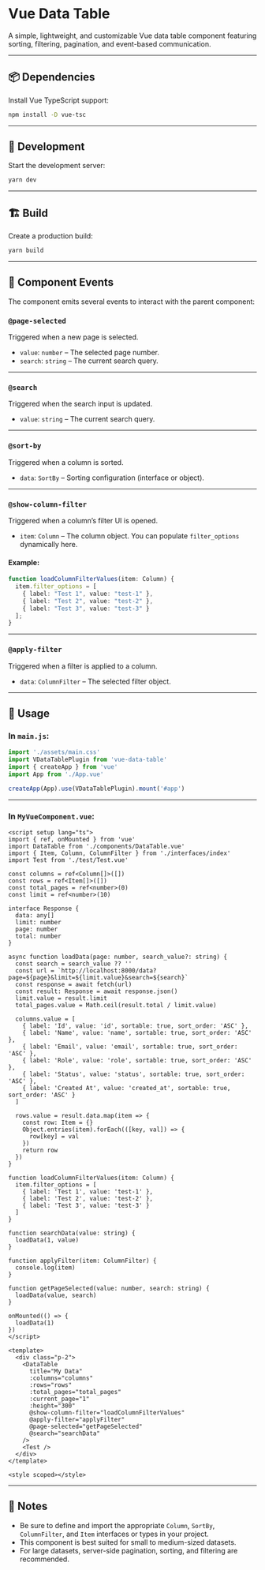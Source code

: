 # Vue Data Table

A simple, lightweight, and customizable Vue data table component featuring sorting, filtering, pagination, and event-based communication.

---

## 📦 Dependencies

Install Vue TypeScript support:

```bash
npm install -D vue-tsc
```

---

## 🚀 Development

Start the development server:

```bash
yarn dev
```

---

## 🏗️ Build

Create a production build:

```bash
yarn build
```

---

## 📡 Component Events

The component emits several events to interact with the parent component:

### `@page-selected`

Triggered when a new page is selected.

- `value`: `number` – The selected page number.
- `search`: `string` – The current search query.

---

### `@search`

Triggered when the search input is updated.

- `value`: `string` – The current search query.

---

### `@sort-by`

Triggered when a column is sorted.

- `data`: `SortBy` – Sorting configuration (interface or object).

---

### `@show-column-filter`

Triggered when a column’s filter UI is opened.

- `item`: `Column` – The column object. You can populate `filter_options` dynamically here.

#### Example:

```ts
function loadColumnFilterValues(item: Column) {
  item.filter_options = [
    { label: "Test 1", value: "test-1" },
    { label: "Test 2", value: "test-2" },
    { label: "Test 3", value: "test-3" }
  ];
}
```

---

### `@apply-filter`

Triggered when a filter is applied to a column.

- `data`: `ColumnFilter` – The selected filter object.

---

## 📘 Usage

### In `main.js`:

```js
import './assets/main.css'
import VDataTablePlugin from 'vue-data-table'
import { createApp } from 'vue'
import App from './App.vue'

createApp(App).use(VDataTablePlugin).mount('#app')
```

---

### In `MyVueComponent.vue`:

```vue
<script setup lang="ts">
import { ref, onMounted } from 'vue'
import DataTable from './components/DataTable.vue'
import { Item, Column, ColumnFilter } from './interfaces/index'
import Test from './test/Test.vue'

const columns = ref<Column[]>([])
const rows = ref<Item[]>([])
const total_pages = ref<number>(0)
const limit = ref<number>(10)

interface Response {
  data: any[]
  limit: number
  page: number
  total: number
}

async function loadData(page: number, search_value?: string) {
  const search = search_value ?? ''
  const url = `http://localhost:8000/data?page=${page}&limit=${limit.value}&search=${search}`
  const response = await fetch(url)
  const result: Response = await response.json()
  limit.value = result.limit
  total_pages.value = Math.ceil(result.total / limit.value)
  
  columns.value = [
    { label: 'Id', value: 'id', sortable: true, sort_order: 'ASC' },
    { label: 'Name', value: 'name', sortable: true, sort_order: 'ASC' },
    { label: 'Email', value: 'email', sortable: true, sort_order: 'ASC' },
    { label: 'Role', value: 'role', sortable: true, sort_order: 'ASC' },
    { label: 'Status', value: 'status', sortable: true, sort_order: 'ASC' },
    { label: 'Created At', value: 'created_at', sortable: true, sort_order: 'ASC' }
  ]
  
  rows.value = result.data.map(item => {
    const row: Item = {}
    Object.entries(item).forEach(([key, val]) => {
      row[key] = val
    })
    return row
  })
}

function loadColumnFilterValues(item: Column) {
  item.filter_options = [
    { label: 'Test 1', value: 'test-1' },
    { label: 'Test 2', value: 'test-2' },
    { label: 'Test 3', value: 'test-3' }
  ]
}

function searchData(value: string) {
  loadData(1, value)
}

function applyFilter(item: ColumnFilter) {
  console.log(item)
}

function getPageSelected(value: number, search: string) {
  loadData(value, search)
}

onMounted(() => {
  loadData(1)
})
</script>

<template>
  <div class="p-2">
    <DataTable
      title="My Data"
      :columns="columns"
      :rows="rows"
      :total_pages="total_pages"
      :current_page="1"
      :height="300"
      @show-column-filter="loadColumnFilterValues"
      @apply-filter="applyFilter"
      @page-selected="getPageSelected"
      @search="searchData"
    />
    <Test />
  </div>
</template>

<style scoped></style>
```

---

## 📝 Notes

- Be sure to define and import the appropriate `Column`, `SortBy`, `ColumnFilter`, and `Item` interfaces or types in your project.
- This component is best suited for small to medium-sized datasets.
- For large datasets, server-side pagination, sorting, and filtering are recommended.
